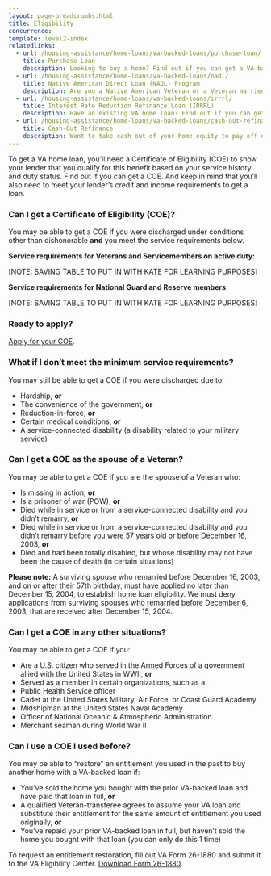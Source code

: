 ```yaml
---
layout: page-breadcrumbs.html
title: Eligibility
concurrence: 
template: level2-index
relatedlinks:
  - url: /housing-assistance/home-loans/va-backed-loans/purchase-loan/
    title: Purchase Loan
    description: Looking to buy a home? Find out if you can get a VA-backed Purchase Loan and get better terms than with a private lender loan. 
  - url: /housing-assistance/home-loans/va-backed-loans/nadl/
    title: Native American Direct Loan (NADL) Program
    description: Are you a Native American Veteran or a Veteran married to a Native American? Find out if you can get our NADL to buy, build, or improve a home on Federal Trust Land.
  - url: /housing-assistance/home-loans/va-backed-loans/irrrl/
    title: Interest Rate Reduction Refinance Loan (IRRRL)
    description: Have an existing VA home loan? Find out if you can get a VA-backed IRRRL to help reduce your monthly payments or make them more stable.
  - url: /housing-assistance/home-loans/va-backed-loans/cash-out-refinance/
    title: Cash-Out Refinance
    description: Want to take cash out of your home equity to pay off debt, pay for school, or take care of other needs? Find out if you can get a VA-backed Cash-Out Refinance loan. 
---
```


<div class="va-introtext">

To get a VA home loan, you’ll need a Certificate of Eligibility (COE) to show your lender that you qualify for this benefit based on your service history and duty status. Find out if you can get a COE. And keep in mind that you’ll also need to meet your lender’s credit and income requirements to get a loan.

</div>

<div class="feature" markdown=“1”>

### Can I get a Certificate of Eligibility (COE)?

You may be able to get a COE if you were discharged under conditions other than dishonorable **and** you meet the service requirements below.

**Service requirements for Veterans and Servicemembers on active duty:**

[NOTE: SAVING TABLE TO PUT IN WITH KATE FOR LEARNING PURPOSES]

**Service requirements for National Guard and Reserve members:**

[NOTE: SAVING TABLE TO PUT IN WITH KATE FOR LEARNING PURPOSES]

### Ready to apply?

[Apply for your COE](/housing-assistance/home-loans/apply-for-certificate-of-eligibility).

</div>

### What if I don’t meet the minimum service requirements?

You may still be able to get a COE if you were discharged due to:

-	Hardship, **or**
-	The convenience of the government, **or**
-	Reduction-in-force, **or**
-	Certain medical conditions, **or**
-	A service-connected disability (a disability related to your military service)

### Can I get a COE as the spouse of a Veteran? 

You may be able to get a COE if you are the spouse of a Veteran who:

-	Is missing in action, **or**
-	Is a prisoner of war (POW), **or**
-	Died while in service or from a service-connected disability and you didn’t remarry, **or**
-	Died while in service or from a service-connected disability and you didn’t remarry before you were 57 years old or before December 16, 2003, **or**
-	Died and had been totally disabled, but whose disability may not have been the cause of death (in certain situations)

**Please note:** A surviving spouse who remarried before December 16, 2003, and on or after their 57th birthday, must have applied no later than December 15, 2004, to establish home loan eligibility. We must deny applications from surviving spouses who remarried before December 6, 2003, that are received after December 15, 2004.

### Can I get a COE in any other situations? 

You may be able to get a COE if you:

-	Are a U.S. citizen who served in the Armed Forces of a government allied with the United States in WWII, **or**
-	Served as a member in certain organizations, such as a:
  -	Public Health Service officer
  -	Cadet at the United States Military, Air Force, or Coast Guard Academy
  -	Midshipman at the United States Naval Academy
  -	Officer of National Oceanic & Atmospheric Administration
  -	Merchant seaman during World War II
  
### Can I use a COE I used before?

You may be able to “restore” an entitlement you used in the past to buy another home with a VA-backed loan if:

-	You’ve sold the home you bought with the prior VA-backed loan and have paid that loan in full, **or**
-	A qualified Veteran-transferee agrees to assume your VA loan and substitute their entitlement for the same amount of entitlement you used originally, **or**
-	You’ve repaid your prior VA-backed loan in full, but haven’t sold the home you bought with that loan (you can only do this 1 time)

To request an entitlement restoration, fill out VA Form 26-1880 and submit it to the VA Eligibility Center. [Download Form 26-1880](https://www.vba.va.gov/pubs/forms/VBA-26-1880-ARE.pdf). 






